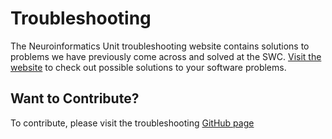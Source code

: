 # Troubleshooting

The Neuroinformatics Unit troubleshooting website contains solutions to problems we have previously 
come across and solved at the SWC. [Visit the website](https://troubleshooting.neuroinformatics.dev/) to check out possible solutions
to your software problems.

## Want to Contribute?

To contribute, please visit the troubleshooting [GitHub page]((https://troubleshooting.neuroinformatics.dev/))
